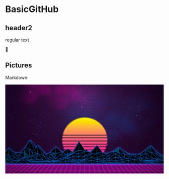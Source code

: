 # BasicGitHub
## header2
regular text

:rocket:

## Pictures

Markdown:

![Retro Wallpaper](Images/RetroWallpaper.jpg)
